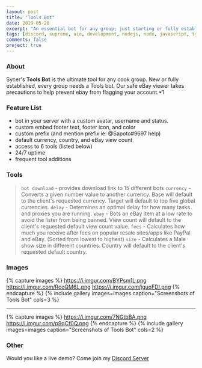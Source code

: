 ```yaml
---
layout: post
title: "Tools Bot"
date: 2019-05-28
excerpt: "An essential bot for any group; just starting or fully established."
tags: [discord, supreme, aio, development, nodejs, node, javascript, typescript, twitter monitor, twitter api]
comments: false
project: true
---
```


### About
Sycer's **Tools Bot** is the ultimate tool for any cook group. New or fully established, every group needs a Tools bot. 
Our safe eBay viewer takes precautions to help prevent ebay from flagging your account.*1

### Feature List
* bot in your server with a custom avatar, username and status.
* custom embed footer text, footer icon, and color
* custom prefix (and mention prefix ie: @Sapoto#9697 help)
* default currency, country, and eBay view count
* access to 6 tools (listed below)
*  24/7 uptime
* frequent tool additions

### Tools
> `bot download` - provides download link to 15 different bots
> `currency` - Converts a given number value to another currency. Base will default to the client\'s requested currency. Target will default to top five global currencies.
> `delay` - Determines an optimal delay for how many tasks and proxies you are running.
> `ebay` - Bots an eBay item at a low rate to avoid the lister from being banned. View count will default to the client\'s requested default view count value.
> `fees` - Calculates how much you receive after fees on popular resale sites/apps like PayPal and eBay. (Sorted from lowest to highest)
> `size` - Calculates a Male show size in different countries. Country will default to the client\'s requested default country.

### Images
{% capture images %}
	https://i.imgur.com/BYPsm1L.png
	https://i.imgur.com/RcoQM6L.png
	https://i.imgur.com/jguoFDI.png
{% endcapture %}
{% include gallery images=images caption="Screenshots of Tools Bot" cols=3 %}

---

{% capture images %}
	https://i.imgur.com/7NGtbBA.png
	https://i.imgur.com/p9qCf0Q.png
{% endcapture %}
{% include gallery images=images caption="Screenshots of Tools Bot" cols=2 %} 

### Other
Would you like a live demo? Come join my [Discord Server](https://discord.gg/Agg6yFV)


